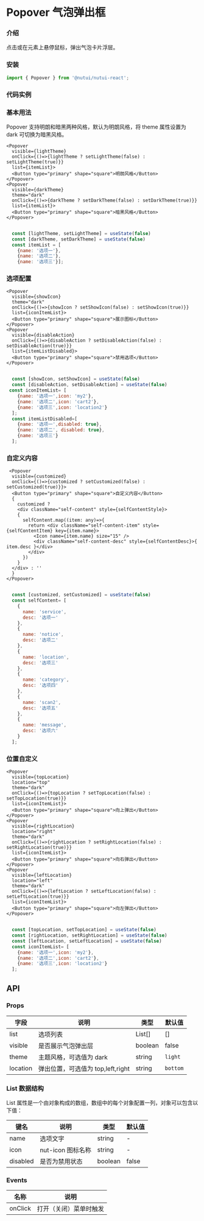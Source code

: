 # Popover 气泡弹出框

### 介绍

点击或在元素上悬停鼠标，弹出气泡卡片浮层。

### 安装

``` javascript
import { Popover } from '@nutui/nutui-react';
```

### 代码实例

### 基本用法
Popover 支持明朗和暗黑两种风格，默认为明朗风格，将 theme 属性设置为 dark 可切换为暗黑风格。

```tsx
<Popover 
  visible={lightTheme} 
  onClick={()=>{lightTheme ? setLightTheme(false) : setLightTheme(true)}} 
  list={itemList}>
  <Button type="primary" shape="square">明朗风格</Button>
</Popover>
<Popover 
  visible={darkTheme} 
  theme="dark" 
  onClick={()=>{darkTheme ? setDarkTheme(false) : setDarkTheme(true)}} 
  list={itemList}>
  <Button type="primary" shape="square">暗黑风格</Button>
</Popover>
```

```javascript

  const [lightTheme, setLightTheme] = useState(false)
  const [darkTheme, setDarkTheme] = useState(false)
  const itemList = [
    {name: '选项一'},
    {name: '选项二'},
    {name: '选项三'}];

```

### 选项配置

```tsx
<Popover
  visible={showIcon} 
  theme="dark" 
  onClick={()=>{showIcon ? setShowIcon(false) : setShowIcon(true)}} 
  list={iconItemList}>
  <Button type="primary" shape="square">展示图标</Button>
</Popover>
<Popover 
  visible={disableAction} 
  onClick={()=>{disableAction ? setDisableAction(false) : setDisableAction(true)}} 
  list={itemListDisabled}>
  <Button type="primary" shape="square">禁用选项</Button>
</Popover>
```

```javascript

  const [showIcon, setShowIcon] = useState(false)
  const [disableAction, setDisableAction] = useState(false)
 const iconItemList= [
    {name: '选项一',icon: 'my2'},
    {name: '选项二',icon: 'cart2'},
    {name: '选项三',icon: 'location2'}
  ];
  const itemListDisabled=[
    {name: '选项一',disabled: true},
    {name: '选项二', disabled: true},
    {name: '选项三'}
  ];

```

### 自定义内容

```tsx
 <Popover 
  visible={customized} 
  onClick={()=>{customized ? setCustomized(false) : setCustomized(true)}}>
  <Button type="primary" shape="square">自定义内容</Button>
  {
    customized ? 
    <div className="self-content" style={selfContentStyle}>
    {
      selfContent.map((item: any)=>{
        return <div className="self-content-item" style={selfContentItem} key={item.name}>
          <Icon name={item.name} size="15" />
          <div className="self-content-desc" style={selfContentDesc}>{ item.desc }</div>
        </div>
      })
    }
  </div> : ''
  }
</Popover>
```
```javascript

  const [customized, setCustomized] = useState(false)
  const selfContent= [
    {
      name: 'service',
      desc: '选项一'
    },
    {
      name: 'notice',
      desc: '选项二'
    },
    {
      name: 'location',
      desc: '选项三'
    },
    {
      name: 'category',
      desc: '选项四'
    },
    {
      name: 'scan2',
      desc: '选项五'
    },
    {
      name: 'message',
      desc: '选项六'
    }
  ];

```

### 位置自定义

```tsx
<Popover  
  visible={topLocation} 
  location="top" 
  theme="dark" 
  onClick={()=>{topLocation ? setTopLocation(false) : setTopLocation(true)}} 
  list={iconItemList}>
  <Button type="primary" shape="square">向上弹出</Button>
</Popover>
<Popover 
  visible={rightLocation} 
  location="right" 
  theme="dark" 
  onClick={()=>{rightLocation ? setRightLocation(false) : setRightLocation(true)}} 
  list={iconItemList}>
  <Button type="primary" shape="square">向右弹出</Button>
</Popover>
<Popover  
  visible={leftLocation} 
  location="left" 
  theme="dark" 
  onClick={()=>{leftLocation ? setLeftLocation(false) : setLeftLocation(true)}} 
  list={iconItemList}>
  <Button type="primary" shape="square">向左弹出</Button>
</Popover>
```

```javascript

  const [topLocation, setTopLocation] = useState(false)
  const [rightLocation, setRightLocation] = useState(false)
  const [leftLocation, setLeftLocation] = useState(false)
  const iconItemList= [
    {name: '选项一',icon: 'my2'},
    {name: '选项二',icon: 'cart2'},
    {name: '选项三',icon: 'location2'}
  ];

```

## API

### Props

| 字段            | 说明                            | 类型     | 默认值      |
|----------------|---------------------------------|---------|------------|
| list          | 选项列表                          | List[]   | []        |
| visible      | 是否展示气泡弹出层                 | boolean  | false     |
| theme          | 主题风格，可选值为 dark            | string   | `light`   |
| location       | 弹出位置，可选值为 top,left,right  | string   | `bottom`  |

### List 数据结构  

List 属性是一个由对象构成的数组，数组中的每个对象配置一列，对象可以包含以下值：

| 键名            | 说明                 | 类型      | 默认值  |
|----------------|----------------------|----------|--------|
| name           | 选项文字               | string   | -      |
| icon           | nut-icon 图标名称      | string   | -      |
| disabled       | 是否为禁用状态          | boolean  | false  | 

### Events

| 名称    | 说明         |
|---------|--------------|
| onClick | 打开（关闭）菜单时触发 |



